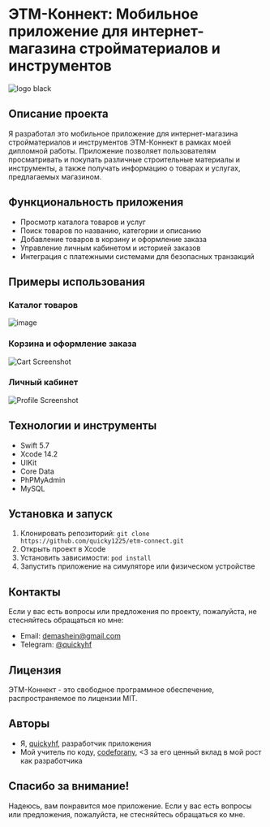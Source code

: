 # ЭТМ-Коннект: Мобильное приложение для интернет-магазина стройматериалов и инструментов

![logo black](https://github.com/Quicky1225/ETM_Connect/assets/75904650/065bd3e3-9d38-4971-b0ee-ff7213ae7172)


## Описание проекта

Я разработал это мобильное приложение для интернет-магазина стройматериалов и инструментов ЭТМ-Коннект в рамках моей дипломной работы. Приложение позволяет пользователям просматривать и покупать различные строительные материалы и инструменты, а также получать информацию о товарах и услугах, предлагаемых магазином.

## Функциональность приложения

- Просмотр каталога товаров и услуг
- Поиск товаров по названию, категории и описанию
- Добавление товаров в корзину и оформление заказа
- Управление личным кабинетом и историей заказов
- Интеграция с платежными системами для безопасных транзакций

## Примеры использования

### Каталог товаров

![image](https://github.com/Quicky1225/ETM_Connect/assets/75904650/6c96da62-457b-4646-ab6a-06198fea7138)


### Корзина и оформление заказа

![Cart Screenshot](assets/cart-screenshot.png)

### Личный кабинет

![Profile Screenshot](assets/profile-screenshot.png)

## Технологии и инструменты

- Swift 5.7
- Xcode 14.2
- UIKit
- Core Data
- PhPMyAdmin
- MySQL

## Установка и запуск

1. Клонировать репозиторий: `git clone https://github.com/quicky1225/etm-connect.git`
2. Открыть проект в Xcode
3. Установить зависимости: `pod install`
4. Запустить приложение на симуляторе или физическом устройстве

## Контакты

Если у вас есть вопросы или предложения по проекту, пожалуйста, не стесняйтесь обращаться ко мне:

- Email: [demashein@gmail.com](mailto:demashein@gmail.com)
- Telegram: [@quickyhf](https://t.me/quickyhf)

## Лицензия

ЭТМ-Коннект - это свободное программное обеспечение, распространяемое по лицензии MIT.

## Авторы

- Я, [quickyhf](https://github.com/quicky1225), разработчик приложения
- Мой учитель по коду, [codeforany](https://github.com/codeforany), <3 за его ценный вклад в мой рост как разработчика

## Спасибо за внимание!

Надеюсь, вам понравится мое приложение. Если у вас есть вопросы или предложения, пожалуйста, не стесняйтесь обращаться ко мне.
